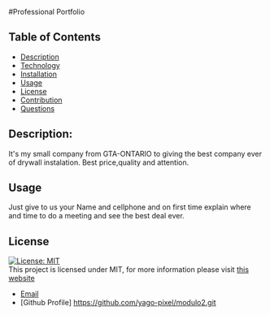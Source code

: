 #Professional Portfolio

## Table of Contents

- [Description](#description)
- [Technology](#Technology)
- [Installation](#installation)
- [Usage](#usage)
- [License](#license)
- [Contribution](#contribution)
- [Questions](#questions)

## Description:

It's my small company from GTA-ONTARIO to giving the best company  ever of drywall instalation. Best price,quality and attention.

## Usage

Just give to us your Name and cellphone and on first time explain where and time to do a meeting and see the best deal ever.

## License

[![License: MIT](https://img.shields.io/badge/License-MIT-yellow.svg)](https://opensource.org/licenses/MIT) <br>
This project is licensed under MIT, for more information please visit [this website](https://opensource.org/licenses/MIT)

- [Email](yagolira02@hotmail.com)
- [Github Profile] https://github.com/yago-pixel/modulo2.git
